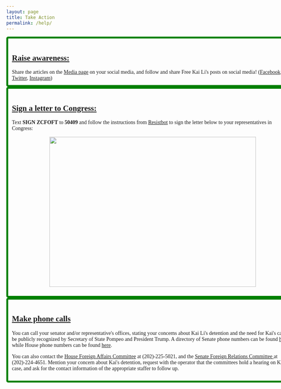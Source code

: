 ```yaml
---
layout: page
title: Take Action
permalink: /help/
---
```


<style>
.helpMethod {
	width: 750px;
  	padding: 10px;
  	border: 5px solid green;
  	border-radius: 5px;
	font-family: Times, serif;
}
</style>



<div class="helpMethod">
	<h2><u> Raise awareness: </u></h2>
	Share the articles on the <a href="{{site.url}}/media">Media page</a> on your social media, and follow and share Free Kai Li's posts on social media! (<a href="https://www.facebook.com/freekaili">Facebook</a>, <a href="https://www.twitter.com/FreeKaiLi">Twitter</a>, <a href="https://www.instagram.com/freekaili">Instagram</a>)
</div>

<div class="helpMethod">
	<h2><u> Sign a letter to Congress: </u></h2>
	<p> Text <b>SIGN ZCFOFT</b> to <b>50409</b> and follow the instructions from <a href="https://www.senate.gov/general/contact_information/senators_cfm.cfm">Resistbot</a> to sign the letter below to your representatives in Congress: </p>
	<figure>
	<p align="center">
  		<img width="550" height="400" src="{{site.url}}/assets/img/resist_letter.jpg">
	</p>
	</figure>
</div>
<div class="helpMethod">
	<h2><u> Make phone calls </u></h2>
	<p>You can call your senator and/or representative's offices, stating your concerns about Kai Li's detention and the need for Kai's case to be publicly recognized by Secretary of State Pompeo and President Trump. A directory of Senate phone numbers can be found <a href="https://www.senate.gov/general/contact_information/senators_cfm.cfm">here</a>, while House phone numbers can be found <a href="https://www.house.gov/representatives">here</a>.</p>
	<p> You can also contact the <a href="https://foreignaffairs.house.gov/">House Foreign Affairs Committee</a> at (202)-225-5021, and the <a href="https://www.foreign.senate.gov/">Senate Foreign Relations Committee </a> at (202)-224-4651. Mention your concern about Kai's detention, request with the operator that the committees hold a hearing on Kai's case, and ask for the contact information of the appropriate staffer to follow up. </p>
</div>









